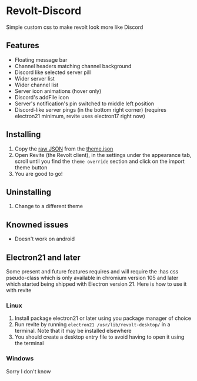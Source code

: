 # Revolt-Discord
Simple custom css to make revolt look more like Discord

## Features
 - Floating message bar
 - Channel headers matching channel background
 - Discord like selected server pill
 - Wider server list
 - Wider channel list
 - Server icon animations (hover only)
 - Discord's addFile icon
 - Server's notification's pin switched to middle left position
 - Discord-like server pings (in the bottom right corner) (requires electron21 minimum, revite uses electron17 right now)

## Installing
1. Copy the [raw JSON](https://raw.githubusercontent.com/0x454d505459/Revolt-Discord/main/theme.json) from the [theme.json](https://github.com/0x454d505459/Revolt-Discord/blob/main/theme.json)
2. Open Revite (the Revolt client), in the settings under the appearance tab, scroll until you find the `theme override` section and click on the import theme button
3. You are good to go!

## Uninstalling
1. Change to a different theme

## Knowned issues
- Doesn't work on android

## Electron21 and later
Some present and future features requires and will require the :has css pseudo-class which is only available in chromium version 105 and later which started being shipped with Electron version 21. Here is how to use it with revite
### Linux
1. Install package electron21 or later using you package manager of choice
2. Run revite by running `electron21 /usr/lib/revolt-desktop/` in a terminal. Note that it may be installed elsewhere
3. You should create a desktop entry file to avoid having to open it using the terminal

### Windows
Sorry I don't know
